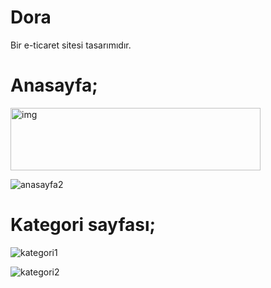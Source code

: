 # Dora
Bir e-ticaret sitesi tasarımıdır.

# Anasayfa;
<img align="center" alt="img" src="(https://r.resimlink.com/s7IiG.png)" width="400" height="100" />

![anasayfa2](https://r.resimlink.com/AB4Iydj.png)

# Kategori sayfası;

![kategori1](https://r.resimlink.com/luQsn8.png)


![kategori2](https://r.resimlink.com/19SyQjY.png)
